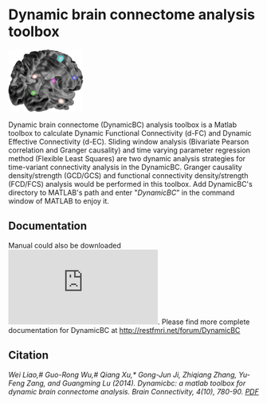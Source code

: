 Dynamic brain connectome analysis toolbox
========
![DynamicBC](https://github.com/guorongwu/DynamicBC/raw/master/DynamicBC_logo.gif)

Dynamic brain connectome (DynamicBC) analysis toolbox is a Matlab toolbox to calculate Dynamic Functional Connectivity (d-FC) and Dynamic Effective Connectivity (d-EC). Sliding window analysis (Bivariate Pearson correlation and Granger causality) and time varying parameter regression method (Flexible Least Squares) are two dynamic analysis strategies for time-variant connectivity analysis in the DynamicBC. Granger causality density/strength (GCD/GCS) and functional connectivity density/strength (FCD/FCS) analysis would be performed in this toolbox. Add DynamicBC's directory to MATLAB's path and enter "_DynamicBC_" in the command window of MATLAB to enjoy it.

Documentation
-------------
Manual could also be downloaded ![here](https://github.com/guorongwu/DynamicBC/blob/master/doc/Manual_DynamicBC1.1_20140710.pdf).
Please find more complete documentation for DynamicBC at
http://restfmri.net/forum/DynamicBC

**Citation**
--------

_Wei Liao,*# Guo-Rong Wu,*# Qiang Xu,* Gong-Jun Ji, Zhiqiang Zhang, Yu-Feng Zang, and Guangming Lu (2014). Dynamicbc: a matlab toolbox for dynamic brain connectome analysis. Brain Connectivity, 4(10), 780-90. [PDF](https://github.com/guorongwu/DynamicBC/blob/master/doc/2014_DynamicBC.pdf)_